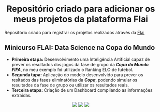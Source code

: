 <h1 align="center"> Repositório criado para adicionar os meus projetos da plataforma Flai </h1>

Repositório criado para registrar os projetos realizados através da [Flai](https://www.flai.com.br/)

## Minicurso FLAI: Data Science na Copa do Mundo
* **Primeira etapa:** Desenvolvimento uma Inteligência Artificial capaz de prever os resultados dos jogos da fase de grupo da _**Copa do Mundo FIFA**_, no meu exemplo foi utilizado o Ranking ELO de futebol.
* **Segunda tapa:** Aplicação do modelo desenvolvido para prever os resltados das fases eliminatórias da _**Copa**_, podendo simular os resultados da fase de grupo ou utilizar os resultados reais.
* **Terceira etapa:** Criação de um Dashboard compilando as informações extraídas.

<p align="center">
  <img src="https://img.shields.io/badge/python-3670A0?style=for-the-badge&logo=python&logoColor=ffdd54"/>
  <img src="https://img.shields.io/badge/jupyter-%23FA0F00.svg?style=for-the-badge&logo=jupyter&logoColor=white"/>
  <img src="https://img.shields.io/badge/PowerBI-F2C811?style=for-the-badge&logo=Power%20BI&logoColor=white"/>
    
</p>
